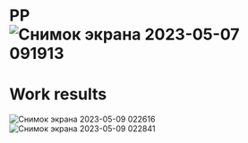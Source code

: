 # PP![Снимок экрана 2023-05-07 091913](https://user-images.githubusercontent.com/109356212/236661243-3f5e692a-a7f2-4d37-be98-7ac345a4b61d.png)
# Work results 
![Снимок экрана 2023-05-09 022616](https://user-images.githubusercontent.com/109356212/236958224-1cd3fc8f-6cde-4c49-8a8a-a1c6e804cfb1.png)
![Снимок экрана 2023-05-09 022841](https://user-images.githubusercontent.com/109356212/236958450-aeec1f92-a304-45ba-a835-34237bda4295.png)
